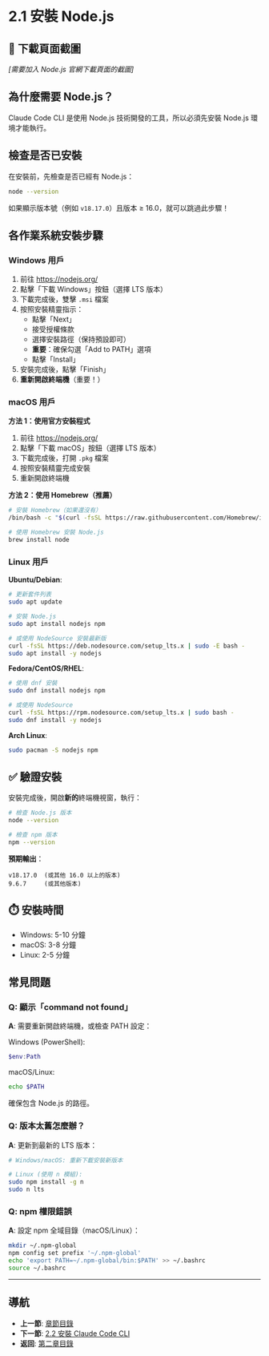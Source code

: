 # 2.1 安裝 Node.js

## 📸 下載頁面截圖
*[需要加入 Node.js 官網下載頁面的截圖]*

## 為什麼需要 Node.js？

Claude Code CLI 是使用 Node.js 技術開發的工具，所以必須先安裝 Node.js 環境才能執行。

## 檢查是否已安裝

在安裝前，先檢查是否已經有 Node.js：

```bash
node --version
```

如果顯示版本號（例如 `v18.17.0`）且版本 ≥ 16.0，就可以跳過此步驟！

## 各作業系統安裝步驟

### Windows 用戶

1. 前往 https://nodejs.org/
2. 點擊「下載 Windows」按鈕（選擇 LTS 版本）
3. 下載完成後，雙擊 `.msi` 檔案
4. 按照安裝精靈指示：
   - 點擊「Next」
   - 接受授權條款
   - 選擇安裝路徑（保持預設即可）
   - **重要**：確保勾選「Add to PATH」選項
   - 點擊「Install」
5. 安裝完成後，點擊「Finish」
6. **重新開啟終端機**（重要！）

### macOS 用戶

**方法 1：使用官方安裝程式**
1. 前往 https://nodejs.org/
2. 點擊「下載 macOS」按鈕（選擇 LTS 版本）
3. 下載完成後，打開 `.pkg` 檔案
4. 按照安裝精靈完成安裝
5. 重新開啟終端機

**方法 2：使用 Homebrew（推薦）**
```bash
# 安裝 Homebrew（如果還沒有）
/bin/bash -c "$(curl -fsSL https://raw.githubusercontent.com/Homebrew/install/HEAD/install.sh)"

# 使用 Homebrew 安裝 Node.js
brew install node
```

### Linux 用戶

**Ubuntu/Debian**:
```bash
# 更新套件列表
sudo apt update

# 安裝 Node.js
sudo apt install nodejs npm

# 或使用 NodeSource 安裝最新版
curl -fsSL https://deb.nodesource.com/setup_lts.x | sudo -E bash -
sudo apt install -y nodejs
```

**Fedora/CentOS/RHEL**:
```bash
# 使用 dnf 安裝
sudo dnf install nodejs npm

# 或使用 NodeSource
curl -fsSL https://rpm.nodesource.com/setup_lts.x | sudo bash -
sudo dnf install -y nodejs
```

**Arch Linux**:
```bash
sudo pacman -S nodejs npm
```

## ✅ 驗證安裝

安裝完成後，開啟**新的**終端機視窗，執行：

```bash
# 檢查 Node.js 版本
node --version

# 檢查 npm 版本
npm --version
```

**預期輸出**：
```
v18.17.0  (或其他 16.0 以上的版本)
9.6.7     (或其他版本)
```

## ⏱️ 安裝時間

- Windows: 5-10 分鐘
- macOS: 3-8 分鐘
- Linux: 2-5 分鐘

## 常見問題

### Q: 顯示「command not found」

**A**: 需要重新開啟終端機，或檢查 PATH 設定：

Windows (PowerShell):
```powershell
$env:Path
```

macOS/Linux:
```bash
echo $PATH
```

確保包含 Node.js 的路徑。

### Q: 版本太舊怎麼辦？

**A**: 更新到最新的 LTS 版本：

```bash
# Windows/macOS: 重新下載安裝新版本

# Linux (使用 n 模組):
sudo npm install -g n
sudo n lts
```

### Q: npm 權限錯誤

**A**: 設定 npm 全域目錄（macOS/Linux）：

```bash
mkdir ~/.npm-global
npm config set prefix '~/.npm-global'
echo 'export PATH=~/.npm-global/bin:$PATH' >> ~/.bashrc
source ~/.bashrc
```

---

## 導航

- **上一節**: [章節目錄](./README.md)
- **下一節**: [2.2 安裝 Claude Code CLI](./2.2-install-cli.md)
- **返回**: [第二章目錄](./README.md)
